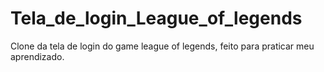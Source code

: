 # Tela_de_login_League_of_legends
Clone da tela de login do game league of legends, feito para praticar meu aprendizado. 
